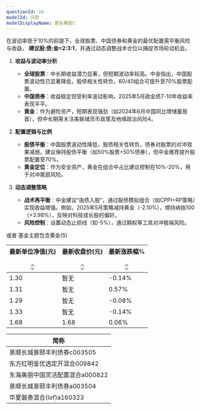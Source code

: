 ```yaml
---
questionId: 16
modelId: 问财
modelDisplayName: 匿名模型C
---
```

在波动率低于10%的前提下，全球股票、中国债券和黄金的最优配置需平衡风险与收益， **建议股:债:金=2:3:1**，并通过动态调整战术仓位以捕捉市场轮动机会。

1. **收益与波动率分析**
   
    - **全球股票**：中长期收益潜力显著，但短期波动率较高。中金指出，中国股票波动性已显著降低，股债相关性转负，60/40组合可提升至70%股票配置。
    - **中国债券**：收益稳定但受利率波动影响，2025年5月政金债7-10年收益率表现平平。
    - **黄金**：作为避险资产，短期表现强劲（如2024年6月中国同比增储量居首），但中长期需关注美联储货币政策及地缘政治风险4。
2. **配置逻辑与比例**
   
    - **股债平衡**：中国股票波动性降低，股债相关性转负，债券对股票的对冲效果减弱。建议保持股债平衡（如50%股票+50%债券），但中金推荐提升股票配置至70%。
    - **黄金定位**：作为安全资产，黄金在组合中占比建议控制在10%-20%，用于对冲尾部风险。
3. **动态调整策略**
   
    - **战术再平衡**：中金建议“由债入股”，通过股债模拟组合（如CPPI+RP策略）实现收益增强。例如，2025年5月策略减持黄金（-2.10%），增持纳指100（+3.98%），反映对科技成长股的偏好。
    - **风险控制**：设置动态止损线（如-5%），通过期权等工具对冲极端风险。

或者 基金主题包含黄金(5)

|最新单位净值(元)<br><br>![](data:image/png;base64,iVBORw0KGgoAAAANSUhEUgAAAAwAAAAUCAYAAAC58NwRAAAA6ElEQVQ4T5WTPY7CMBCF3zgdiDPQIlaLRMMRKCL7DLA38U0IR4g8SsERKIIEAlFyCVCa7KwSJSsCAWKXz/PZ8+aH0HKstaqQrbW/j9f0KDjnRgA2lT43xpzvYxqAc64HYAvgqwo6ApgZY2411ACYeSUiy8aLRJHW+ucJYOaFiERtnohoqbVeF3flD0mSjPM8L1LptwEArkEQzMIwPJGIKGbeAZi8CC5lEdmnaTqlOI4HSqkDgOEH4JJl2fdTWd9B/x4+Bb3sQxfQPyVv095l9W5cbdRrNO6g7sNXQN7jXUHdF6hO7d2K/gGie30tdBhjDQAAAABJRU5ErkJggg==)|最新收盘价(元)<br><br>![](data:image/png;base64,iVBORw0KGgoAAAANSUhEUgAAAAwAAAAUCAYAAAC58NwRAAAA6ElEQVQ4T5WTPY7CMBCF3zgdiDPQIlaLRMMRKCL7DLA38U0IR4g8SsERKIIEAlFyCVCa7KwSJSsCAWKXz/PZ8+aH0HKstaqQrbW/j9f0KDjnRgA2lT43xpzvYxqAc64HYAvgqwo6ApgZY2411ACYeSUiy8aLRJHW+ucJYOaFiERtnohoqbVeF3flD0mSjPM8L1LptwEArkEQzMIwPJGIKGbeAZi8CC5lEdmnaTqlOI4HSqkDgOEH4JJl2fdTWd9B/x4+Bb3sQxfQPyVv095l9W5cbdRrNO6g7sNXQN7jXUHdF6hO7d2K/gGie30tdBhjDQAAAABJRU5ErkJggg==)|最新涨跌幅%<br><br>![](data:image/png;base64,iVBORw0KGgoAAAANSUhEUgAAAAwAAAAUCAYAAAC58NwRAAAA6ElEQVQ4T5WTPY7CMBCF3zgdiDPQIlaLRMMRKCL7DLA38U0IR4g8SsERKIIEAlFyCVCa7KwSJSsCAWKXz/PZ8+aH0HKstaqQrbW/j9f0KDjnRgA2lT43xpzvYxqAc64HYAvgqwo6ApgZY2411ACYeSUiy8aLRJHW+ucJYOaFiERtnohoqbVeF3flD0mSjPM8L1LptwEArkEQzMIwPJGIKGbeAZi8CC5lEdmnaTqlOI4HSqkDgOEH4JJl2fdTWd9B/x4+Bb3sQxfQPyVv095l9W5cbdRrNO6g7sNXQN7jXUHdF6hO7d2K/gGie30tdBhjDQAAAABJRU5ErkJggg==)|
|---|---|---|
|1.30|暂无|-0.14%|
|1.31|暂无|0.57%|
|1.29|暂无|-0.08%|
|1.33|暂无|-0.14%|
|1.68|1.68|0.06%|

| 简称                  |
| ------------------- |
| 景顺长城景颐丰利债券c003505   |
| 东方红明鉴优选定开混合009842   |
| 东海美丽中国灵活配置混合a000822 |
| 景顺长城景颐丰利债券a003504   |
| 华夏磐泰混合(lof)a160323  |
